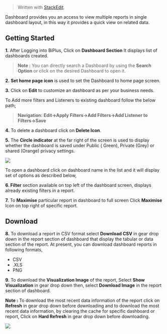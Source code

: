 
> Written with [StackEdit](https://stackedit.io/).

Dashboard provides you an access to view multiple reports in single dashboard layout, in this way it provides a quick view on related data. 

## Getting Started

**1.** After Logging into BiPlus, Click on **Dashboard Section** It displays list of dashboards created. 

> **Note :** You can directly search a Dashboard by using the **Search Option** or click on the desired Dashboard to open it.

**2.** **Set home page icon** is used to set the Dashboard to home page screen.

**3.**  Click on  **Edit** to customize an dashboard  as per your business needs. 

To Add more filters and Listeners to existing dashboard follow the below path; 

>**Navigation:** **Edit→Apply Filters→Add Filters→Add Listener to Filters→Save**

**4.** To delete a  dashboard click on **Delete Icon**.

**5.**  The **Circle indicator** at the far right of the screen is used to display whether the dashboard is saved under Public ( Green), Private (Grey) or shared (Orange) privacy settings.

![
](https://raw.githubusercontent.com/sv18042016/fp1/35a4b17268dcc549813d9dcac60570169e5da758/images/browse_dash1.png)

 To open a  dashboard  click on  dashboard name in the list and it will display set of options as described below,

**6. Filter** section available on top left of the  dashboard  screen, displays already existing filters in a report. 

**7.** To **Maximise** particular report in dashboard to full screen Click **Maximise** Icon on top right of specific report.

## Download

**8.** To download a report in CSV format select **Download CSV** in gear drop down in the report section of dashboard that display the tabular or data section of the report.
 At present, you can download dashboard reports in following formats,
- CSV
- .XLS
-  PNG

**9.**  To download the **Visualization Image** of the report,  Select **Show Visualization** in gear drop down then, select  **Download Image** in the report section of dashboard.

**Note :** To download the most recent data information of the report click on **Refresh** in gear drop down before downloading and to download the most recent data information, by clearing the cache for specific dashboard or report, Click on **Hard Refresh** in gear drop down before downloading. 

![
](https://raw.githubusercontent.com/sv18042016/fp1/35a4b17268dcc549813d9dcac60570169e5da758/images/browse_dash2.png)
<!--stackedit_data:
eyJoaXN0b3J5IjpbLTIwMjU3NzYxMzgsLTE0NDY5NjYxODQsMT
c3MDM4OTE0LDEyMzc5ODI2MTRdfQ==
-->